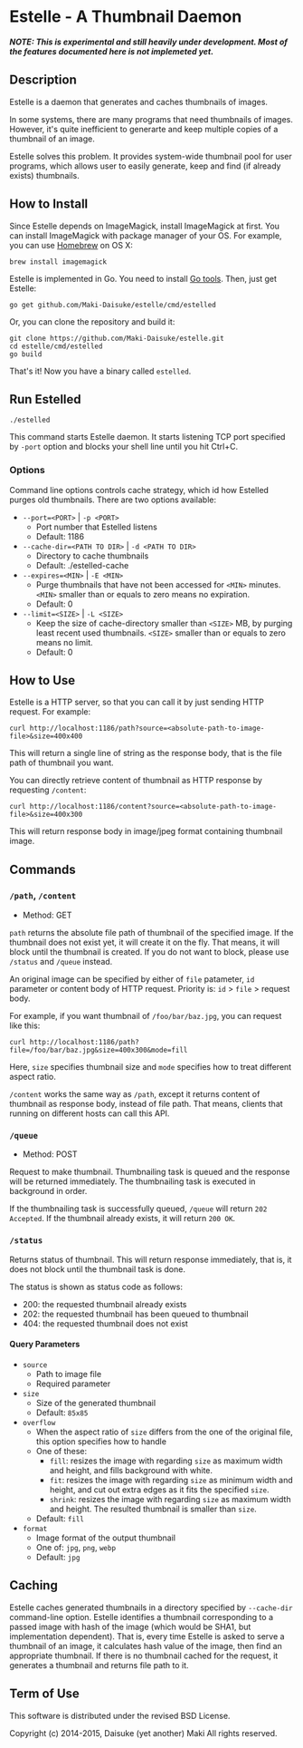 Estelle - A Thumbnail Daemon
============================

_**NOTE: This is experimental and still heavily under development. Most of the
features documented here is not implemeted yet.**_

Description
-----------

Estelle is a daemon that generates and caches thumbnails of images.

In some systems, there are many programs that need thumbnails of images. However,
it's quite inefficient to generarte and keep multiple copies of a thumbnail of an
image.

Estelle solves this problem. It provides system-wide thumbnail pool for user
programs, which allows user to easily generate, keep and find (if already exists)
thumbnails.


How to Install
--------------

Since Estelle depends on ImageMagick, install ImageMagick at first. You can
install ImageMagick with package manager of your OS. For example, you can use
[Homebrew](http://brew.sh/) on OS X:

    brew install imagemagick

Estelle is implemented in Go. You need to install [Go tools](http://golang.org/doc/install).
Then, just get Estelle:

    go get github.com/Maki-Daisuke/estelle/cmd/estelled

Or, you can clone the repository and build it:

    git clone https://github.com/Maki-Daisuke/estelle.git
    cd estelle/cmd/estelled
    go build

That's it! Now you have a binary called `estelled`.


Run Estelled
------------

    ./estelled

This command starts Estelle daemon. It starts listening TCP port specified by
`-port` option and blocks your shell line until you hit Ctrl+C.

### Options

Command line options controls cache strategy, which id how Estelled purges old
thumbnails. There are two options available:

- `--port=<PORT>` | `-p <PORT>`
  - Port number that Estelled listens
  - Default: 1186
- `--cache-dir=<PATH TO DIR>` | `-d <PATH TO DIR>`
  - Directory to cache thumbnails
  - Default: ./estelled-cache
- `--expires=<MIN>` | `-E <MIN>`
  - Purge thumbnails that have not been accessed for `<MIN>` minutes. `<MIN>`
    smaller than or equals to zero means no expiration.
  - Default: 0
- `--limit=<SIZE>` | `-L <SIZE>`
  - Keep the size of cache-directory smaller than `<SIZE>` MB, by purging least
    recent used thumbnails. `<SIZE>` smaller than or equals to zero means no limit.
  - Default: 0

How to Use
----------

Estelle is a HTTP server, so that you can call it by just sending HTTP request.
For example:

    curl http://localhost:1186/path?source=<absolute-path-to-image-file>&size=400x400


This will return a single line of string as the response body, that is the file
path of thumbnail you want.

You can directly retrieve content of thumbnail as HTTP response by requesting
`/content`:

    curl http://localhost:1186/content?source=<absolute-path-to-image-file>&size=400x300

This will return response body in image/jpeg format containing thumbnail image.

Commands
--------

### `/path`, `/content`

- Method: GET

`path` returns the absolute file path of thumbnail of the specified image.
If the thumbnail does not exist yet, it will create it on the fly. That means,
it will block until the thumbnail is created. If you do not want to block,
please use `/status` and `/queue` instead.

An original image can be specified by either of `file` patameter, `id` parameter
or content body of HTTP request.
Priority is: `id` > `file` > request body.

For example, if you want thumbnail of `/foo/bar/baz.jpg`, you can request like this:

    curl http://localhost:1186/path?file=/foo/bar/baz.jpg&size=400x300&mode=fill

Here, `size` specifies thumbnail size and `mode` specifies how to treat different aspect ratio.

`/content` works the same way as `/path`, except it returns content of thumbnail
as response body, instead of file path. That means, clients that running on
different hosts can call this API.

### `/queue`

- Method: POST

Request to make thumbnail. Thumbnailing task is queued and the response will be
returned immediately. The thumbnailing task is executed in background in order.

If the thumbnailing task is successfully queued, `/queue` will return `202 Accepted`.
If the thumbnail already exists, it will return `200 OK`.

### `/status`

Returns status of thumbnail. This will return response immediately, that is, it
does not block until the thumbnail task is done.

The status is shown as status code as follows:

- 200: the requested thumbnail already exists
- 202: the requested thumbnail has been queued to thumbnail
- 404: the requested thumbnail does not exist

#### Query Parameters

- `source`
  - Path to image file
  - Required parameter
- `size`
  - Size of the generated thumbnail
  - Default: `85x85`
- `overflow`
  - When the aspect ratio of `size` differs from the one of the original file, this option specifies how to handle
  - One of these:
    - `fill`: resizes the image with regarding `size` as maximum width and height, and fills background with white.
    - `fit`: resizes the image with regarding `size` as minimum width and height, and cut out extra edges as it fits the specified `size`.
    - `shrink`: resizes the image with regarding `size` as maximum width and height. The resulted thumbnail is smaller than `size`.
  - Default: `fill`
- `format`
  - Image format of the output thumbnail
  - One of: `jpg`, `png`, `webp`
  - Default: `jpg`


Caching
-------

Estelle caches generated thumbnails in a directory specified by `--cache-dir`
command-line option. Estelle identifies a thumbnail corresponding to a passed image
with hash of the image (which would be SHA1, but implementation dependent). That is,
every time Estelle is asked to serve a thumbnail of an image, it calculates hash
value of the image, then find an appropriate thumbnail. If there is no thumbnail
cached for the request, it generates a thumbnail and returns file path to it.


Term of Use
-----------

This software is distributed under the revised BSD License.

Copyright (c) 2014-2015, Daisuke (yet another) Maki All rights reserved.
